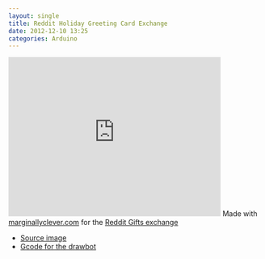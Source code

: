 ```yaml
---
layout: single
title: Reddit Holiday Greeting Card Exchange
date: 2012-12-10 13:25
categories: Arduino
---
```

<iframe src="http://www.youtube.com/embed/Fdsv9DUEuXg" frameborder="0" width="420" height="315"></iframe>
Made with <a href="http://www.marginallyclever.com">marginallyclever.com</a> for the <a href="http://redditgifts.com/exchanges/holiday-greeting-cards/">Reddit Gifts exchange</a>
<ul>
	<li><a href="http://www.abluestar.com/files/uploads/2012/dec/heart.png">Source image</a></li>
	<li><a href="http://www.abluestar.com/files/uploads/2012/dec/heart.ngc">Gcode for the drawbot</a></li>
</ul>
